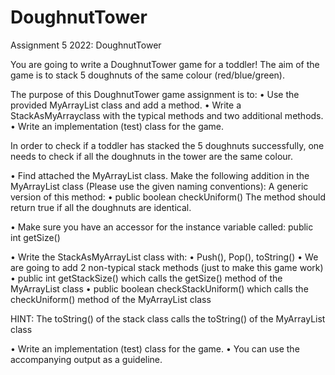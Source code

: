 # DoughnutTower

Assignment 5 2022: DoughnutTower

You are going to write a DoughnutTower game for a toddler!
The aim of the game is to stack 5 doughnuts of the same colour (red/blue/green).

The purpose of this DoughnutTower game assignment is to:
• Use the provided MyArrayList class and add a method.
• Write a StackAsMyArrayclass with the typical methods and two additional methods.
• Write an implementation (test) class for the game.

In order to check if a toddler has stacked the 5 doughnuts successfully, one needs to check if all the doughnuts in the tower are the same colour.

• Find attached the MyArrayList class. Make the following addition in the MyArrayList class (Please use the given naming conventions):
A generic version of this method:
• public boolean checkUniform()
The method should return true if all the doughnuts are identical.

• Make sure you have an accessor for the instance variable called:
public int getSize()

• Write the StackAsMyArrayList class with:
• Push(), Pop(), toString()
• We are going to add 2 non-typical stack methods (just to make this game work)
• public int getStackSize() which calls the getSize() method of the MyArrayList class
• public boolean checkStackUniform() which calls the checkUniform() method of the MyArrayList class

HINT: The toString() of the stack class calls the toString() of the MyArrayList class

• Write an implementation (test) class for the game.
• You can use the accompanying output as a guideline.
